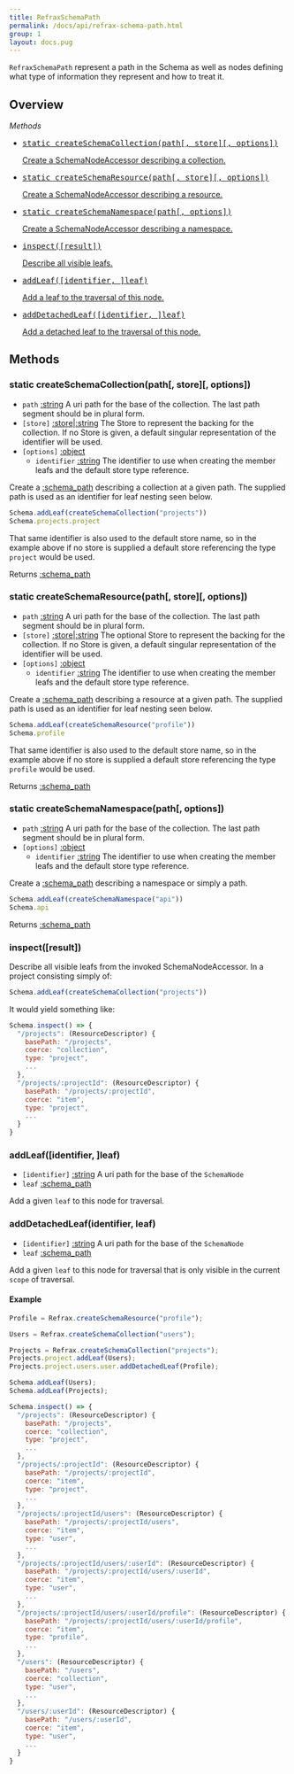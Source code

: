 ```yaml
---
title: RefraxSchemaPath
permalink: /docs/api/refrax-schema-path.html
group: 1
layout: docs.pug
---
```


`RefraxSchemaPath` represent a path in the Schema as well as nodes defining what type of information they represent and how to treat it.

## Overview

*Methods*

<ul class="apiIndex">
  <li>
    <a href="#static-createschemacollection">
      <pre>static createSchemaCollection(path[, store][, options])</pre>
      Create a SchemaNodeAccessor describing a collection.
    </a>
  </li>
  <li>
    <a href="#static-createschemaresource">
      <pre>static createSchemaResource(path[, store][, options])</pre>
      Create a SchemaNodeAccessor describing a resource.
    </a>
  </li>
  <li>
    <a href="#static-createschemanamespace">
      <pre>static createSchemaNamespace(path[, options])</pre>
      Create a SchemaNodeAccessor describing a namespace.
    </a>
  </li>
  <li>
    <a href="#inspect">
      <pre>inspect([result])</pre>
      Describe all visible leafs.
    </a>
  </li>
  <li>
    <a href="#addleaf">
      <pre>addLeaf([identifier, ]leaf)</pre>
      Add a leaf to the traversal of this node.
    </a>
  </li>
  <li>
    <a href="#adddetachedleaf">
      <pre>addDetachedLeaf([identifier, ]leaf)</pre>
      Add a detached leaf to the traversal of this node.
    </a>
  </li>
</ul>

## Methods

### static createSchemaCollection(path[, store][, options])

- `path` [:string]() A uri path for the base of the collection. The last path segment should be in plural form.
- `[store]` [:store]()|[:string]() The Store to represent the backing for the collection. If no Store is given, a default singular representation of the identifier will be used.
- `[options]` [:object]()
  - `identifier` [:string]() The identifier to use when creating the member leafs and the default store type reference.

Create a [:schema_path]() describing a collection at a given path. The supplied path is used as an identifier for leaf nesting seen below.

```js
Schema.addLeaf(createSchemaCollection("projects"))
Schema.projects.project
```

That same identifier is also used to the default store name, so in the example above if no store is supplied a default store referencing the type `project` would be used.

Returns [:schema_path]()

### static createSchemaResource(path[, store][, options])

- `path` [:string]() A uri path for the base of the collection. The last path segment should be in plural form.
- `[store]` [:store]()|[:string]() The optional Store to represent the backing for the collection. If no Store is given, a default singular representation of the identifier will be used.
- `[options]` [:object]()
  - `identifier` [:string]() The identifier to use when creating the member leafs and the default store type reference.

Create a [:schema_path]() describing a resource at a given path. The supplied path is used as an identifier for leaf nesting seen below.

```js
Schema.addLeaf(createSchemaResource("profile"))
Schema.profile
```

That same identifier is also used to the default store name, so in the example above if no store is supplied a default store referencing the type `profile` would be used.

Returns [:schema_path]()

### static createSchemaNamespace(path[, options])

- `path` [:string]() A uri path for the base of the collection. The last path segment should be in plural form.
- `[options]` [:object]()
  - `identifier` [:string]() The identifier to use when creating the member leafs and the default store type reference.

Create a [:schema_path]() describing a namespace or simply a path.

```js
Schema.addLeaf(createSchemaNamespace("api"))
Schema.api
```

Returns [:schema_path]()

### inspect([result])

Describe all visible leafs from the invoked SchemaNodeAccessor. In a project consisting simply of:

```js
Schema.addLeaf(createSchemaCollection("projects"))
```

It would yield something like:

```js
Schema.inspect() => {
  "/projects": (ResourceDescriptor) {
    basePath: "/projects",
    coerce: "collection",
    type: "project",
    ...
  },
  "/projects/:projectId": (ResourceDescriptor) {
    basePath: "/projects/:projectId",
    coerce: "item",
    type: "project",
    ...
  }
}
```

### addLeaf([identifier, ]leaf)

- `[identifier]` [:string]() A uri path for the base of the `SchemaNode`
- `leaf` [:schema_path]()

Add a given `leaf` to this node for traversal.

### addDetachedLeaf(identifier, leaf)

- `[identifier]` [:string]() A uri path for the base of the `SchemaNode`
- `leaf` [:schema_path]()

Add a given `leaf` to this node for traversal that is only visible in the current `scope` of traversal.

#### Example

```javascript
Profile = Refrax.createSchemaResource("profile");

Users = Refrax.createSchemaCollection("users");

Projects = Refrax.createSchemaCollection("projects");
Projects.project.addLeaf(Users);
Projects.project.users.user.addDetachedLeaf(Profile);

Schema.addLeaf(Users);
Schema.addLeaf(Projects);

Schema.inspect() => {
  "/projects": (ResourceDescriptor) {
    basePath: "/projects",
    coerce: "collection",
    type: "project",
    ...
  },
  "/projects/:projectId": (ResourceDescriptor) {
    basePath: "/projects/:projectId",
    coerce: "item",
    type: "project",
    ...
  },
  "/projects/:projectId/users": (ResourceDescriptor) {
    basePath: "/projects/:projectId/users",
    coerce: "item",
    type: "user",
    ...
  },
  "/projects/:projectId/users/:userId": (ResourceDescriptor) {
    basePath: "/projects/:projectId/users/:userId",
    coerce: "item",
    type: "user",
    ...
  },
  "/projects/:projectId/users/:userId/profile": (ResourceDescriptor) {
    basePath: "/projects/:projectId/users/:userId/profile",
    coerce: "item",
    type: "profile",
    ...
  },
  "/users": (ResourceDescriptor) {
    basePath: "/users",
    coerce: "collection",
    type: "user",
    ...
  },
  "/users/:userId": (ResourceDescriptor) {
    basePath: "/users/:userId",
    coerce: "item",
    type: "user",
    ...
  }
}
```
